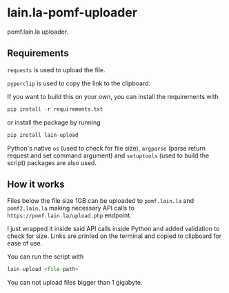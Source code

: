 # lain.la-pomf-uploader

pomf.lain.la uploader.

## Requirements

`requests` is used to upload the file.

`pyperclip` is used to copy the link to the clipboard.

If you want to build this on your own, you can install the requirements with

```Python
pip install -r requirements.txt
```

or install the package by running

```Python
pip install lain-upload
```

Python's native `os` (used to check for file size), `argparse` (parse return request and set command argument) and `setuptools` (used to build the script) packages are also used.

## How it works

Files below the file size 1GB can be uploaded to `pomf.lain.la` and `pomf2.lain.la` making necessary API calls to `https://pomf.lain.la/upload.php` endpoint.

I just wrapped it inside said API calls inside Python and added validation to check for size. Links are printed on the terminal and copied to clipboard for ease of use.

You can run the script with

```Python
lain-upload <file-path>
```

You can not upload files bigger than 1 gigabyte.
